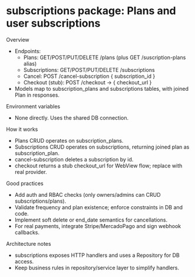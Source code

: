 # subscriptions package: Plans and user subscriptions

Overview
- Endpoints:
  - Plans: GET/POST/PUT/DELETE /plans (plus GET /suscription-plans alias)
  - Subscriptions: GET/POST/PUT/DELETE /subscriptions
  - Cancel: POST /cancel-subscription { subscription_id }
  - Checkout (stub): POST /checkout -> { checkout_url }
- Models map to subscription_plans and subscriptions tables, with joined Plan in responses.

Environment variables
- None directly. Uses the shared DB connection.

How it works
- Plans CRUD operates on subscription_plans.
- Subscriptions CRUD operates on subscriptions, returning joined plan as subscription_plan.
- cancel-subscription deletes a subscription by id.
- checkout returns a stub checkout_url for WebView flow; replace with real provider.

Good practices
- Add auth and RBAC checks (only owners/admins can CRUD subscriptions/plans).
- Validate frequency and plan existence; enforce constraints in DB and code.
- Implement soft delete or end_date semantics for cancellations.
- For real payments, integrate Stripe/MercadoPago and sign webhook callbacks.

Architecture notes
- subscriptions exposes HTTP handlers and uses a Repository for DB access.
- Keep business rules in repository/service layer to simplify handlers.
